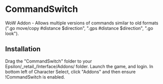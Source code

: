 # CommandSwitch
WoW Addon - Allows multiple versions of commands similar to old formats (".go move/copy #distance $direction", ".gps #distance $direction", ".go look").

## Installation
Drag the "CommandSwitch" folder to your Epsilon/\_retail_/Interface/Addons/ folder.
Launch the game, and login. In bottom left of Character Select, click "Addons" and then ensure !CommandSwitch is enabled.
